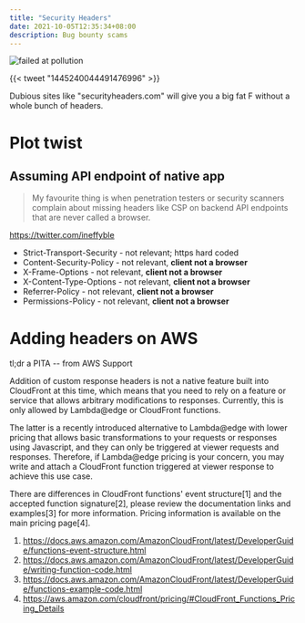 ```yaml
---
title: "Security Headers"
date: 2021-10-05T12:35:34+08:00
description: Bug bounty scams
---
```


<img src="https://s.natalian.org/2021-10-05/fail.png" alt="failed at pollution">

{{< tweet "1445240044491476996" >}}

Dubious sites like "securityheaders.com" will give you a big fat F without a whole bunch of headers.

# Plot twist

## Assuming API endpoint of native app

> My favourite thing is when penetration testers or security scanners complain
> about missing headers like CSP on backend API endpoints that are never called
> a browser.

https://twitter.com/ineffyble

* Strict-Transport-Security - not relevant; https hard coded
* Content-Security-Policy - not relevant, **client not a browser**
* X-Frame-Options - not relevant, **client not a browser**
* X-Content-Type-Options - not relevant, **client not a browser**
* Referrer-Policy - not relevant, **client not a browser**
* Permissions-Policy - not relevant, **client not a browser**

# Adding headers on AWS

tl;dr a PITA -- from AWS Support

Addition of custom response headers is not a native feature built into
CloudFront at this time, which means that you need to rely on a feature or
service that allows arbitrary modifications to responses. Currently, this is
only allowed by Lambda@edge or CloudFront functions.

The latter is a recently introduced alternative to Lambda@edge with lower
pricing that allows basic transformations to your requests or responses using
Javascript, and they can only be triggered at viewer requests and responses.
Therefore, if Lambda@edge pricing is your concern, you may write and attach a
CloudFront function triggered at viewer response to achieve this use case.

There are differences in CloudFront functions' event structure[1] and the
accepted function signature[2], please review the documentation links and
examples[3] for more information. Pricing information is available on the main
pricing page[4].

1. https://docs.aws.amazon.com/AmazonCloudFront/latest/DeveloperGuide/functions-event-structure.html
2. https://docs.aws.amazon.com/AmazonCloudFront/latest/DeveloperGuide/writing-function-code.html
3. https://docs.aws.amazon.com/AmazonCloudFront/latest/DeveloperGuide/functions-example-code.html
4. https://aws.amazon.com/cloudfront/pricing/#CloudFront_Functions_Pricing_Details
